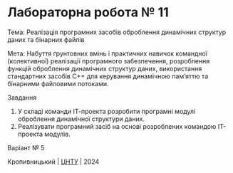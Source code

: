 ﻿# Лабораторна робота № 11

Тема: Реалізація програмних засобів оброблення динамічних структур даних та бінарних файлів

Мета: Набуття ґрунтовних вмінь і практичних навичок командної (колективної) реалізації програмного забезпечення, розроблення функцій
оброблення динамічних структур даних, використання стандартних засобів С++ для керування динамічною пам’яттю та 
бінарними файловими потоками.

Завдання
1. У складі команди ІТ-проекта розробити програмні модулі оброблення динамічної структури даних.
2. Реалізувати програмний засіб на основі розроблених командою ІТ-проекта модулів.

Варіант № 5


Кропивницький | <a href="http://www.kntu.kr.ua/">ЦНТУ</a> | 2024
